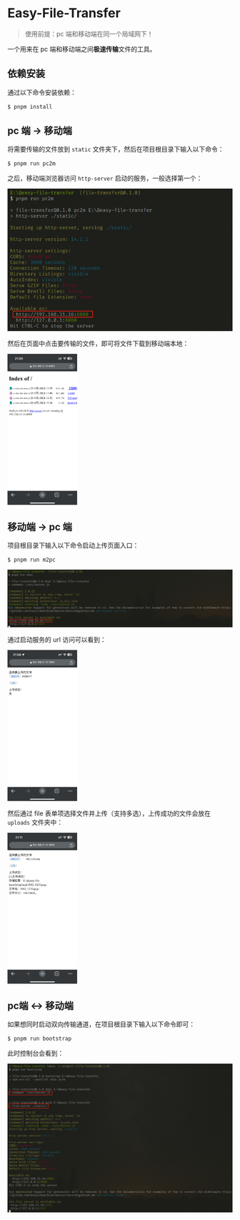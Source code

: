 # Easy-File-Transfer

> 使用前提：pc 端和移动端在同一个局域网下！

一个用来在 pc 端和移动端之间**极速传输**文件的工具。

## 依赖安装

通过以下命令安装依赖：

```bash
$ pnpm install
```



## pc 端 -> 移动端

将需要传输的文件放到 `static` 文件夹下，然后在项目根目录下输入以下命令：

```bash
$ pnpm run pc2m
```

之后，移动端浏览器访问 `http-server` 启动的服务，一般选择第一个：

![截图_20240615212047](img/README/截图_20240615212047.png)


然后在页面中点击要传输的文件，即可将文件下载到移动端本地：

<img src="img/README/IMG_1330.png" alt="IMG_1330" style="zoom: 33%;" />



## 移动端 -> pc 端

项目根目录下输入以下命令启动上传页面入口：

```bash
$ pnpm run m2pc
```

![截图_20240615212140](img/README/截图_20240615212140.png)

通过启动服务的 url 访问可以看到：

<img src="img/README/IMG_1331.png" alt="IMG_1331" style="zoom: 33%;" />

然后通过 file 表单项选择文件并上传（支持多选），上传成功的文件会放在 `uploads` 文件夹中：

<img src="img/README/IMG_1332.png" alt="IMG_1332" style="zoom: 33%;" />



## pc端 <-> 移动端

如果想同时启动双向传输通道，在项目根目录下输入以下命令即可：

```bash
$ pnpm run bootstrap
```

此时控制台会看到：

![截图_20240615213335](img/README/截图_20240615213335.png)
